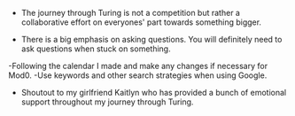 
- The journey through Turing is not a competition but rather a collaborative effort on everyones' part towards something bigger.

- There is a big emphasis on asking questions. You will definitely need to ask questions when stuck on something.


-Following the calendar I made and make any changes if necessary for Mod0.
-Use keywords and other search strategies when using Google.


- Shoutout to my girlfriend Kaitlyn who has provided a bunch of emotional support throughout my journey through Turing.
